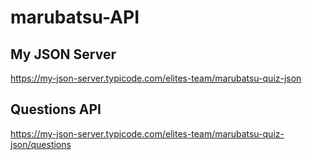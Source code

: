 # marubatsu-API

## My JSON Server

https://my-json-server.typicode.com/elites-team/marubatsu-quiz-json

## Questions API

https://my-json-server.typicode.com/elites-team/marubatsu-quiz-json/questions
